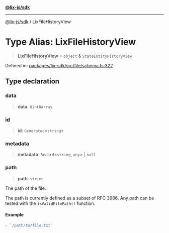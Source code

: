 [**@lix-js/sdk**](../README.md)

***

[@lix-js/sdk](../README.md) / LixFileHistoryView

# Type Alias: LixFileHistoryView

> **LixFileHistoryView** = `object` & `StateEntityHistoryView`

Defined in: [packages/lix-sdk/src/file/schema.ts:322](https://github.com/opral/monorepo/blob/fb8153a2c5d4710eaaabf056fe653be88060a185/packages/lix-sdk/src/file/schema.ts#L322)

## Type declaration

### data

> **data**: `Uint8Array`

### id

> **id**: `Generated`\<`string`\>

### metadata

> **metadata**: `Record`\<`string`, `any`\> \| `null`

### path

> **path**: `string`

The path of the file.

The path is currently defined as a subset of RFC 3986.
Any path can be tested with the `isValidFilePath()` function.

#### Example

```ts
- `/path/to/file.txt`
```
